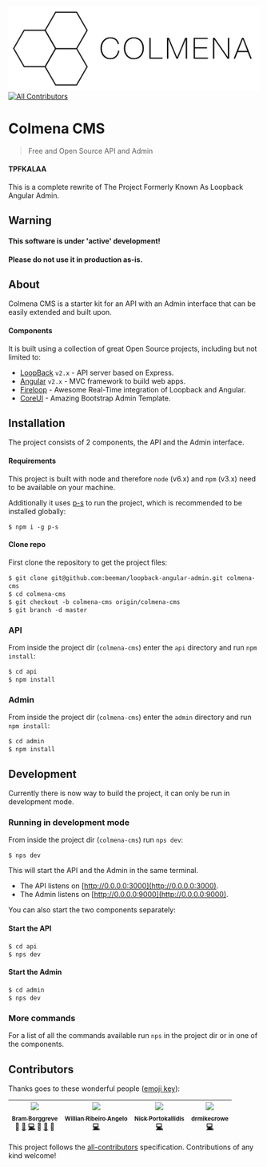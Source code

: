 ![](admin/src/assets/logo.png?raw=true)
[![All Contributors](https://img.shields.io/badge/all_contributors-4-orange.svg?style=flat-square)](#contributors)

# Colmena CMS

> Free and Open Source API and Admin

#### TPFKALAA

This is a complete rewrite of The Project Formerly Known As Loopback Angular Admin.

## Warning

#### This software is under 'active' development!
#### Please do not use it in production as-is.

## About

Colmena CMS is a starter kit for an API with an Admin interface that can be easily extended and built upon.

#### Components

It is built using a collection of great Open Source projects, including but not limited to:

- [LoopBack](https://loopback.io/) `v2.x` - API server based on Express.
- [Angular](https://angular.io/) `v2.x` - MVC framework to build web apps.
- [Fireloop](http://fireloop.io/) - Awesome Real-Time integration of Loopback and Angular.
- [CoreUI](http://coreui.io/) - Amazing Bootstrap Admin Template.

## Installation

The project consists of 2 components, the API and the Admin interface.

#### Requirements

This project is built with node and therefore `node` (v6.x) and `npm` (v3.x) need to be available on your machine.

Additionally it uses [p-s](https://github.com/kentcdodds/p-s) to run the project, which is recommended to be installed 
globally:

    $ npm i -g p-s

#### Clone repo

First clone the repository to get the project files:

    $ git clone git@github.com:beeman/loopback-angular-admin.git colmena-cms
    $ cd colmena-cms
    $ git checkout -b colmena-cms origin/colmena-cms
    $ git branch -d master

### API

From inside the project dir (`colmena-cms`) enter the `api` directory and run `npm install`:

    $ cd api
    $ npm install

### Admin

From inside the project dir (`colmena-cms`) enter the `admin` directory and run `npm install`:

    $ cd admin
    $ npm install

## Development

Currently there is now way to build the project, it can only be run in development mode.

### Running in development mode

From inside the project dir (`colmena-cms`) run `nps dev`:

    $ nps dev

This will start the API and the Admin in the same terminal.

- The API listens on [http://0.0.0.0:3000](http://0.0.0.0:3000).
- The Admin listens on [http://0.0.0.0:9000](http://0.0.0.0:9000).

You can also start the two components separately:

#### Start the API

    $ cd api
    $ nps dev

#### Start the Admin

    $ cd admin
    $ nps dev

### More commands

For a list of all the commands available run `nps` in the project dir or in one of the components.

## Contributors

Thanks goes to these wonderful people ([emoji key](https://github.com/kentcdodds/all-contributors#emoji-key)):

<!-- ALL-CONTRIBUTORS-LIST:START - Do not remove or modify this section -->
| [<img src="https://avatars.githubusercontent.com/u/36491?v=3" width="100px;"/><br /><sub>Bram Borggreve</sub>](http://colmena.io/)<br />💬 [🐛](https://github.com/colmena/colmena-cms/issues?q=author%3Abeeman) [💻](https://github.com/colmena/colmena-cms/commits?author=beeman) 🎨 [📖](https://github.com/colmena/colmena-cms/commits?author=beeman) 🔧 | [<img src="https://avatars.githubusercontent.com/u/1755489?v=3" width="100px;"/><br /><sub>Willian Ribeiro Angelo</sub>](https://github.com/movibe)<br />[💻](https://github.com/colmena/colmena-cms/commits?author=movibe) | [<img src="https://avatars.githubusercontent.com/u/977025?v=3" width="100px;"/><br /><sub>Nick Portokallidis</sub>](http://nporto.com)<br />[💻](https://github.com/colmena/colmena-cms/commits?author=portokallidis) | [<img src="https://avatars.githubusercontent.com/u/90312?v=3" width="100px;"/><br /><sub>drmikecrowe</sub>](https://github.com/drmikecrowe)<br />[💻](https://github.com/colmena/colmena-cms/commits?author=drmikecrowe) |
| :---: | :---: | :---: | :---: |
<!-- ALL-CONTRIBUTORS-LIST:END -->

This project follows the [all-contributors](https://github.com/kentcdodds/all-contributors) specification. Contributions of any kind welcome!